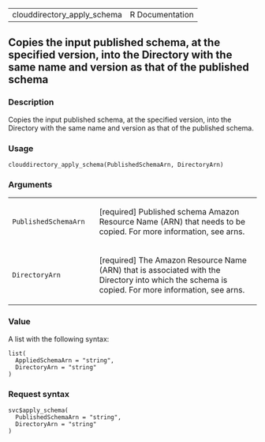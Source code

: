 <table style="width: 100%;">
<tbody>
<tr class="odd">
<td>clouddirectory_apply_schema</td>
<td style="text-align: right;">R Documentation</td>
</tr>
</tbody>
</table>

## Copies the input published schema, at the specified version, into the Directory with the same name and version as that of the published schema

### Description

Copies the input published schema, at the specified version, into the
Directory with the same name and version as that of the published
schema.

### Usage

    clouddirectory_apply_schema(PublishedSchemaArn, DirectoryArn)

### Arguments

<table>
<colgroup>
<col style="width: 35%" />
<col style="width: 65%" />
</colgroup>
<tbody>
<tr class="odd">
<td><code
id="clouddirectory_apply_schema_:_PublishedSchemaArn">PublishedSchemaArn</code></td>
<td><p>[required] Published schema Amazon Resource Name (ARN) that needs
to be copied. For more information, see arns.</p></td>
</tr>
<tr class="even">
<td><code
id="clouddirectory_apply_schema_:_DirectoryArn">DirectoryArn</code></td>
<td><p>[required] The Amazon Resource Name (ARN) that is associated with
the Directory into which the schema is copied. For more information, see
arns.</p></td>
</tr>
</tbody>
</table>

### Value

A list with the following syntax:

    list(
      AppliedSchemaArn = "string",
      DirectoryArn = "string"
    )

### Request syntax

    svc$apply_schema(
      PublishedSchemaArn = "string",
      DirectoryArn = "string"
    )
